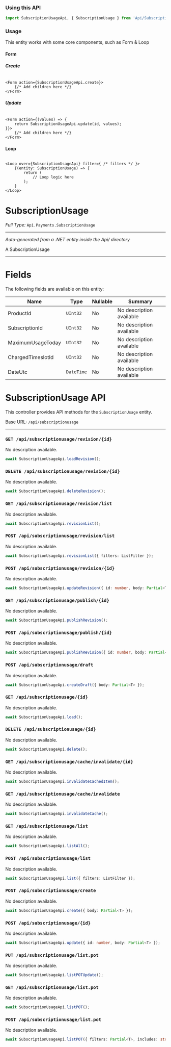 ### Using this API

```typescript
import SubscriptionUsageApi, { SubscriptionUsage } from 'Api/SubscriptionUsage';
```

### Usage

This entity works with some core components, such as Form & Loop

#### Form

##### Create

```tsx

<Form action={SubscriptionUsageApi.create}>
    {/* Add children here */}
</Form>
```

##### Update

```tsx

<Form action={(values) => { 
    return SubscriptionUsageApi.update(id, values); 
}}>
    {/* Add children here */}
</Form>
```

#### Loop

```tsx

<Loop over={SubscriptionUsageApi} filter={ /* filters */ }>
    {(entity: SubscriptionUsage) => {
        return (
            // Loop logic here
        );
    }
</Loop>
```

# SubscriptionUsage

*Full Type:* `Api.Payments.SubscriptionUsage`



---

*Auto-generated from a .NET entity inside the Api/ directory*

A SubscriptionUsage

---



# Fields

The following fields are available on this entity:

| Name              | Type       | Nullable | Summary                  |
| ----------------- | ---------- | -------- | ------------------------ |
| ProductId         | `UInt32`   | No       | No description available |
| SubscriptionId    | `UInt32`   | No       | No description available |
| MaximumUsageToday | `UInt32`   | No       | No description available |
| ChargedTimeslotId | `UInt32`   | No       | No description available |
| DateUtc           | `DateTime` | No       | No description available |

# SubscriptionUsage API

This controller provides API methods for the `SubscriptionUsage` entity.

Base URL: `/api/subscriptionusage`

---

### `GET /api/subscriptionusage/revision/{id}`

No description available.

```ts
await SubscriptionUsageApi.loadRevision();
```

### `DELETE /api/subscriptionusage/revision/{id}`

No description available.

```ts
await SubscriptionUsageApi.deleteRevision();
```

### `GET /api/subscriptionusage/revision/list`

No description available.

```ts
await SubscriptionUsageApi.revisionList();
```

### `POST /api/subscriptionusage/revision/list`

No description available.

```ts
await SubscriptionUsageApi.revisionList({ filters: ListFilter });
```

### `POST /api/subscriptionusage/revision/{id}`

No description available.

```ts
await SubscriptionUsageApi.updateRevision({ id: number, body: Partial<T> });
```

### `GET /api/subscriptionusage/publish/{id}`

No description available.

```ts
await SubscriptionUsageApi.publishRevision();
```

### `POST /api/subscriptionusage/publish/{id}`

No description available.

```ts
await SubscriptionUsageApi.publishRevision({ id: number, body: Partial<T> });
```

### `POST /api/subscriptionusage/draft`

No description available.

```ts
await SubscriptionUsageApi.createDraft({ body: Partial<T> });
```

### `GET /api/subscriptionusage/{id}`

No description available.

```ts
await SubscriptionUsageApi.load();
```

### `DELETE /api/subscriptionusage/{id}`

No description available.

```ts
await SubscriptionUsageApi.delete();
```

### `GET /api/subscriptionusage/cache/invalidate/{id}`

No description available.

```ts
await SubscriptionUsageApi.invalidateCachedItem();
```

### `GET /api/subscriptionusage/cache/invalidate`

No description available.

```ts
await SubscriptionUsageApi.invalidateCache();
```

### `GET /api/subscriptionusage/list`

No description available.

```ts
await SubscriptionUsageApi.listAll();
```

### `POST /api/subscriptionusage/list`

No description available.

```ts
await SubscriptionUsageApi.list({ filters: ListFilter });
```

### `POST /api/subscriptionusage/create`

No description available.

```ts
await SubscriptionUsageApi.create({ body: Partial<T> });
```

### `POST /api/subscriptionusage/{id}`

No description available.

```ts
await SubscriptionUsageApi.update({ id: number, body: Partial<T> });
```

### `PUT /api/subscriptionusage/list.pot`

No description available.

```ts
await SubscriptionUsageApi.listPOTUpdate();
```

### `GET /api/subscriptionusage/list.pot`

No description available.

```ts
await SubscriptionUsageApi.listPOT();
```

### `POST /api/subscriptionusage/list.pot`

No description available.

```ts
await SubscriptionUsageApi.listPOT({ filters: Partial<T>, includes: string, ignoreFields: string });
```

